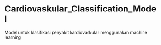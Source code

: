 # Cardiovaskular_Classification_Model
Model untuk klasifikasi penyakit kardiovaskular menggunakan machine learning
